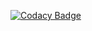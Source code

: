 [![Codacy Badge](https://app.codacy.com/project/badge/Grade/886f07a61a4d45e5b592c00d4bc2aaaf)](https://www.codacy.com/gh/PALISETTIROHITH/M1_Projrect_SMART-PARKING-SYSTEM/dashboard?utm_source=github.com&amp;utm_medium=referral&amp;utm_content=PALISETTIROHITH/M1_Projrect_SMART-PARKING-SYSTEM&amp;utm_campaign=Badge_Grade)
